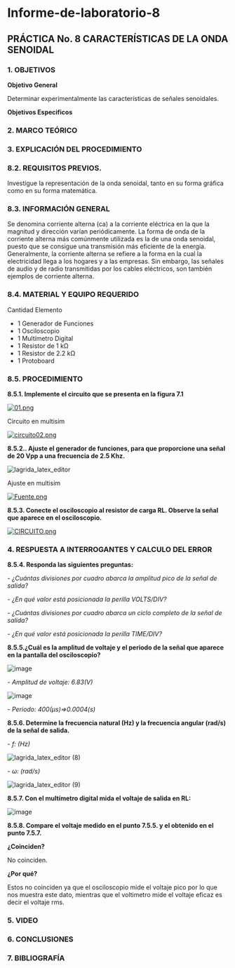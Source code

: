 # Informe-de-laboratorio-8
 
<H2>PRÁCTICA No. 8 CARACTERÍSTICAS DE LA ONDA SENOIDAL</H2>

**<H3>1. OBJETIVOS</H3>**

**Objetivo General**

Determinar experimentalmente las características de señales senoidales.

**Objetivos Especificos**


<H3>2. MARCO TEÓRICO</H3>

**<H3>3. EXPLICACIÓN DEL PROCEDIMIENTO</H3>**

**<H3>8.2. REQUISITOS PREVIOS.</H3>**

Investigue la representación de la onda senoidal, tanto en su forma gráfica como 
en su forma matemática.

**<H3>8.3. INFORMACIÓN GENERAL</H3>**

Se denomina corriente alterna (ca) a la corriente eléctrica en la que la magnitud y 
dirección varían periódicamente. La forma de onda de la corriente alterna más 
comúnmente utilizada es la de una onda senoidal, puesto que se consigue una transmisión 
más eficiente de la energía.
Generalmente, la corriente alterna se refiere a la forma en la cual la electricidad 
llega a los hogares y a las empresas. Sin embargo, las señales de audio y de radio 
transmitidas por los cables eléctricos, son también ejemplos de corriente alterna.

**<H3>8.4. MATERIAL Y EQUIPO REQUERIDO</H3>**

Cantidad Elemento
- 1 Generador de Funciones
- 1 Osciloscopio
- 1 Multímetro Digital 
- 1 Resistor de 1 kΩ
- 1 Resistor de 2.2 kΩ
- 1 Protoboard 


**<H3>8.5. PROCEDIMIENTO</H3>**


<b>8.5.1. Implemente el circuito que se presenta en la figura 7.1</b>

[![01.png](https://i.postimg.cc/RCkFcCxs/01.png)](https://postimg.cc/F1xNv4R3)

Circuito en multisim

[![circuito02.png](https://i.postimg.cc/L5j6x0rg/circuito02.png)](https://postimg.cc/D4yTZ5f7)


<b>8.5.2.. Ajuste el generador de funciones, para que proporcione una señal de 20 Vpp a una frecuencia de 2.5 Khz.</b>

![lagrida_latex_editor](https://user-images.githubusercontent.com/93739242/153795331-0b03c34d-f25f-4fe5-9136-8583f470a506.png)

Ajuste en multisim

[![Fuente.png](https://i.postimg.cc/wj6kHKx2/Fuente.png)](https://postimg.cc/YhsFfsWL)


<b>8.5.3. Conecte el osciloscopio al resistor de carga RL. Observe la señal que aparece en el osciloscopio.</b>

[![CIRCUITO.png](https://i.postimg.cc/4yDV9VsX/CIRCUITO.png)](https://postimg.cc/kRy2rV2H)

**<H3>4. RESPUESTA A INTERROGANTES Y CALCULO DEL ERROR</H3>**


<b>8.5.4. Responda las siguientes preguntas:</b>


<i>- ¿Cuántas divisiones por cuadro abarca la amplitud pico de la señal de salida?</i>



<i>- ¿En qué valor está posicionada la perilla VOLTS/DIV?</i>



<i>- ¿Cuántas divisiones por cuadro abarca un ciclo completo de la señal de salida?</i>




<i>- ¿En qué valor está posicionada la perilla TIME/DIV?</i>



<b>8.5.5.¿Cuál es la amplitud de voltaje y el periodo de la señal que aparece en la pantalla del osciloscopio?</b>


![image](https://user-images.githubusercontent.com/93739242/153794511-84355cd8-f73a-44bc-b721-9656abefe1d6.png)

<i>- Amplitud de voltaje: 6.83(V)</i>


![image](https://user-images.githubusercontent.com/93739242/153794445-5d358ecc-b7a8-45bd-ba7e-8be0cdc13f3b.png)

<i>- Periodo: 400(μs)=>0.0004(s)</i>

<b>8.5.6. Determine la frecuencia natural (Hz) y la frecuencia angular (rad/s) de la señal de salida.</b>

<i>- f: (Hz)</i>

![lagrida_latex_editor (8)](https://user-images.githubusercontent.com/93739242/153796077-909dbfcd-bcbe-4d89-a169-a463c370c12e.png)


<i>- ω: (rad/s)</i>

![lagrida_latex_editor (9)](https://user-images.githubusercontent.com/93739242/153796216-b94ccc59-62e8-4e1e-bfbb-417bb2997aa6.png)


<b>8.5.7. Con el multímetro digital mida el voltaje de salida en RL:</b>


![image](https://user-images.githubusercontent.com/93739242/153794086-3ab008d8-fffb-4999-a963-f9c046785889.png)


<b>8.5.8. Compare el voltaje medido en el punto 7.5.5. y el obtenido en el punto 7.5.7.</b>
 
 <b>¿Coinciden?</b>
 
 No coinciden.
 
<b>¿Por qué?</b>

Estos no coinciden ya que el osciloscopio mide el voltaje pico por lo que nos muestra este dato, mientras que el voltimetro mide el voltaje eficaz es decir el voltaje rms.

**<H3>5. VIDEO</H3>**

**<H3>6. CONCLUSIONES</H3>**

**<H3>7. BIBLIOGRAFÍA</H3>**
